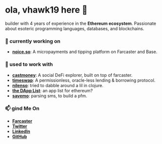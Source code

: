 # ola, vhawk19 here 👋

builder with 4 years of experience in the **Ethereum ecosystem**. Passionate about esoteric programming languages, databases, and blockchains.

### **🔭 currently working on**

* [**noice.so**](https://noice.so): A micropayments and tipping platform on Farcaster and Base.

### **🌱 used to work with**

* [**castmoney**](https://cast.money): A social DeFi explorer, built on top of farcaster.  
* [**timeswap**](https://timeswap.io/): A permissionless, oracle-less lending & borrowing protocol.  
* [**nilenso**](https://nilenso.com): tried to dabble around a lil in clojure.
* [**the DApp List**](https://thedapplist.com/): an app list for ethereum?  
* [**savemo**](https://devfolio.co/projects/savemo): parsing sms, to build a pfm.

### **📫 gind Me On**

* [**Farcaster**](https://farcaster.xyz/vhawk19)  
* [**Twitter**](https://www.google.com/search?q=https://twitter.com/_Vhawk19_)  
* [**LinkedIn**](https://www.linkedin.com/in/vhawk19/)  
* [**GitHub**](https://github.com/vhawk19)

